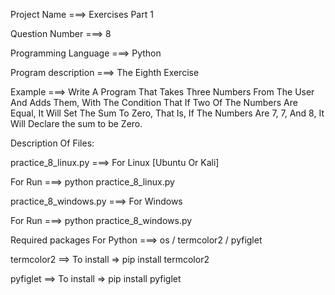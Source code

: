 Project Name ===> Exercises Part 1

Question Number ===> 8

Programming Language ===> Python

Program description ===> The Eighth Exercise

Example ===> Write A Program That Takes Three Numbers From The User And Adds Them, With The Condition That If Two Of The Numbers Are Equal, It Will Set The Sum To Zero, That Is, If The Numbers Are 7, 7, And 8, It Will Declare the sum to be Zero.

Description Of Files:

practice_8_linux.py ===> For Linux [Ubuntu Or Kali]

For Run ===> python practice_8_linux.py

practice_8_windows.py ===> For Windows

For Run ===> python practice_8_windows.py

Required packages For Python ===> os / termcolor2 / pyfiglet

termcolor2 ==> To install => pip install termcolor2

pyfiglet ==> To install => pip install pyfiglet
